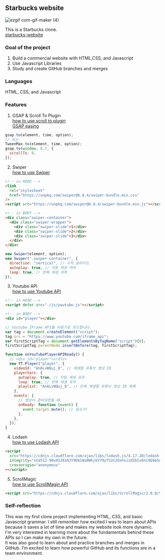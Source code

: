 ## Starbucks website

![ezgif com-gif-maker (4)](https://user-images.githubusercontent.com/94214512/190929817-db8dd6e8-fb71-4bbe-89e0-40eaf177de18.gif)

This is a Starbucks clone.<br>
[starbucks-website](https://keen-brattain-12f8a3.netlify.app/)

### Goal of the project

1. Build a commercial website with HTML,CSS, and Javascript
2. Use Javascript Libraries
3. Study and create GitHub branches and merges

### Languages

HTML, CSS, and Javascript

### Features

1. GSAP & Scroll To Plugin <br>
   [how to use scroll to plugin](https://greensock.com/scrolltoplugin/) <br>
   [GSAP easing](https://greensock.com/docs/v2/Easing)

```js
gsap.to(element, time, option);
// 또는
TweenMax.to(element, time, option);
gsap.to(window, 0.7, {
  scrollTo: 0,
});
```

2. Swiper <br>
   [how to use Swiper](https://swiperjs.com/get-started)

```html
<!-- in HEAD -->
<link
  rel="stylesheet"
  href="https://unpkg.com/swiper@6.8.4/swiper-bundle.min.css"
/>
<script src="https://unpkg.com/swiper@6.8.4/swiper-bundle.min.js"></script>

<!-- in BODY -->
<div class="swiper-container">
  <div class="swiper-wrapper">
    <div class="swiper-slide">1</div>
    <div class="swiper-slide">2</div>
    <div class="swiper-slide">3</div>
  </div>
</div>
```

```js
new Swiper(element, option);
new Swiper(".swiper-container", {
  direction: "vertical", // 수직 슬라이드
  autoplay: true, // 자동 재생 여부
  loop: true, // 반복 재생 여부
});
```

3. Youtube API <br>
   [how to use Youtube API](https://developers.google.com/youtube/iframe_api_reference?hl=ko)

```html
<!-- in HEAD -->
<script defer src="./js/youtube.js"></script>

<!-- in BODY -->
<div id="player"></div>
```

```js
// Youtube IFrame API를 비동기로 로드합니다.
var tag = document.createElement("script");
tag.src = "https://www.youtube.com/iframe_api";
var firstScriptTag = document.getElementsByTagName("script")[0];
firstScriptTag.parentNode.insertBefore(tag, firstScriptTag);

function onYouTubePlayerAPIReady() {
  // <div id="player"></div>
  new YT.Player("player", {
    videoId: "An6LvWQuj_8", // 재생할 유튜브 영상 ID
    playerVars: {
      autoplay: true, // 자동 재생 유무
      loop: true, // 반복 재생 유무
      playlist: "An6LvWQuj_8", // 반복 재생할 유튜브 영상 ID 목록
    },
    events: {
      // 영상이 준비되었을 때,
      onReady: function (event) {
        event.target.mute(); // 음소거!
      },
    },
  });
}
```

4. Lodash<br>
   [how to use Lodash API](https://lodash.com/docs/4.17.15)

```html
<script
  src="https://cdnjs.cloudflare.com/ajax/libs/lodash.js/4.17.20/lodash.min.js"
  integrity="sha512-90vH1Z83AJY9DmlWa8WkjkV79yfS2n2Oxhsi2dZbIv0nC4E6m5AbH8Nh156kkM7JePmqD6tcZsfad1ueoaovww=="
  crossorigin="anonymous"
></script>
```

5. ScrollMagic <br>
   [how to use ScrollMagin API](http://scrollmagic.io/docs/)

```html
<script src="https://cdnjs.cloudflare.com/ajax/libs/ScrollMagic/2.0.8/ScrollMagic.min.js"></script>
```

### Self-reflection

This was my first clone project implementing HTML, CSS, and basic Javascript grammar. I still remember how excited I was to learn about APIs because it saves a lot of time and makes my website look more dynamic. I'm very interested in learning more about the fundamentals behind these APIs so I can make my own in the future.
<br>
It was also good to learn about and practice branches and merges in GitHub. I'm excited to learn how powerful GitHub and its functions are in a team environment.
